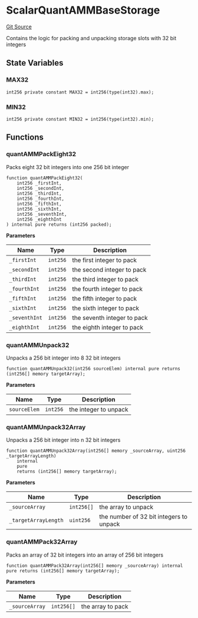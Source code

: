 # ScalarQuantAMMBaseStorage
[Git Source](https://github.com/QuantAMMProtocol/QuantAMM-V1/blob/3cfe58cf30c64b95a2607d2672fb541c48d807e0/contracts/QuantAMMStorage.sol)

Contains the logic for packing and unpacking storage slots with 32 bit integers


## State Variables
### MAX32

```solidity
int256 private constant MAX32 = int256(type(int32).max);
```


### MIN32

```solidity
int256 private constant MIN32 = int256(type(int32).min);
```


## Functions
### quantAMMPackEight32

Packs eight 32 bit integers into one 256 bit integer


```solidity
function quantAMMPackEight32(
    int256 _firstInt,
    int256 _secondInt,
    int256 _thirdInt,
    int256 _fourthInt,
    int256 _fifthInt,
    int256 _sixthInt,
    int256 _seventhInt,
    int256 _eighthInt
) internal pure returns (int256 packed);
```
**Parameters**

|Name|Type|Description|
|----|----|-----------|
|`_firstInt`|`int256`|the first integer to pack|
|`_secondInt`|`int256`|the second integer to pack|
|`_thirdInt`|`int256`|the third integer to pack|
|`_fourthInt`|`int256`|the fourth integer to pack|
|`_fifthInt`|`int256`|the fifth integer to pack|
|`_sixthInt`|`int256`|the sixth integer to pack|
|`_seventhInt`|`int256`|the seventh integer to pack|
|`_eighthInt`|`int256`|the eighth integer to pack|


### quantAMMUnpack32

Unpacks a 256 bit integer into 8 32 bit integers


```solidity
function quantAMMUnpack32(int256 sourceElem) internal pure returns (int256[] memory targetArray);
```
**Parameters**

|Name|Type|Description|
|----|----|-----------|
|`sourceElem`|`int256`|the integer to unpack|


### quantAMMUnpack32Array

Unpacks a 256 bit integer into n 32 bit integers


```solidity
function quantAMMUnpack32Array(int256[] memory _sourceArray, uint256 _targetArrayLength)
    internal
    pure
    returns (int256[] memory targetArray);
```
**Parameters**

|Name|Type|Description|
|----|----|-----------|
|`_sourceArray`|`int256[]`|the array to unpack|
|`_targetArrayLength`|`uint256`|the number of 32 bit integers to unpack|


### quantAMMPack32Array

Packs an array of 32 bit integers into an array of 256 bit integers


```solidity
function quantAMMPack32Array(int256[] memory _sourceArray) internal pure returns (int256[] memory targetArray);
```
**Parameters**

|Name|Type|Description|
|----|----|-----------|
|`_sourceArray`|`int256[]`|the array to pack|


